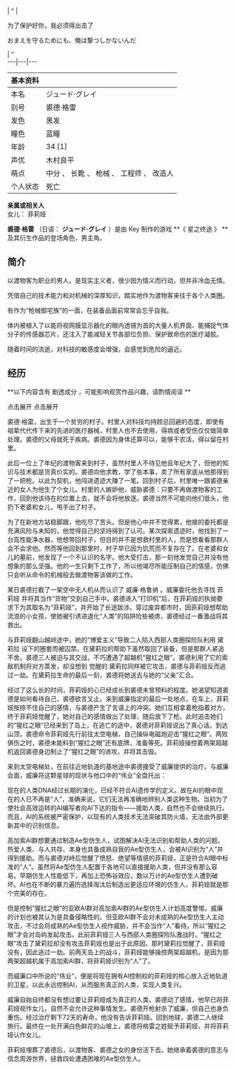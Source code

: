 |  “  | 

为了保护好你，我必须得出击了

おまえを守るためにも、俺は撃つしかないんだ

|  ”  
---|---|---  
  
|  **基本资料**  ||
|---|---|
|本名  |  ジュード·グレイ   |
|别号  |  裘德·格雷   |
|发色  |  黑发   |
|瞳色  |  蓝瞳   |
|年龄  |  34  [1]   |
|声优  |  木村良平   |
|萌点  |  中分  、  长靴  、  枪械  、  工程师  、  改造人   |
|个人状态  |  死亡   |
**亲属或相关人**  
女儿：  菲莉娅  
  
**裘德·格雷** （日语：  **ジュード·グレイ** ）是由  Key  制作的游戏 **《 星之终途  》 ** 及其衍生作品的登场角色，男主角。

##  简介

以渡物客为职业的男人。是现实主义者，很少因为情义而行动，但并非冷血无情。

凭借自己的技术能力和对机械的深厚知识，踏实地作为渡物客来往于各个人类圈。

有作为“枪械御宅族”的一面，在装备品面前常常会忘乎自我。

体内被植入了以能将视网膜显示器化的眼内透镜为首的大量人机界面、能捕捉气体分子的传感器芯片，还注入了能减轻关节各部位负担、保护致命伤的医疗凝胶。

随着时间的流逝，对科技的敏感度会增强，会感觉到危险的逼近。

##  经历

**以下内容含有 剧透成分  ，可能影响观赏作品兴趣，请酌情阅读 **

点击展开  点击展开

裘德·格雷，出生于一个贫穷的村子。村里人对科技均持顾忌回避的态度，即使有祖辈代代传下来的先进的医疗器械，村里人也不去使用，得病或者受伤仅仅做简单处理。裘德的父母就死于疾病。裘德因为身体还算可以，能够干农活，得以留在村里。

此后一位上了年纪的渡物客来到村子，虽然村里人不待见他且年纪大了，但他的知识与技术都是货真价实的。裘德向他求教，学了些本事，卖了所有家底从他那得到了一把枪。以此为契机，他闯进遗迹大赚了一笔。回到村子后，村里唯一跟裘德亲近的女人为他生了个女儿。村里的人嫉妒他，威胁裘德：只要不再做渡物客的工作，回到他该待在的位置上去，就不会将他放逐。裘德当然不可能向他们低头，他扔下老婆和女儿，甩手出了村子。

为了在新地方站稳脚跟，他吃尽了苦头。但是他心中并不觉得累，他接的委托都是充满风险与未知的，他觉得自己的坚持得到了认可。某次探索遗迹时，他找到了一台高性能净水器，他想带回村子，但目的并不是想救村里的人，而是想看看那群人会不会求他。然而等他回到那里时，村子早已因为饥荒而不复存在了。在老婆和女儿的墓前，他发现了一个不认识的名字。他大受打击，那一刻他发觉自己并没有他想象的那么坚强。他的一生只剩下工作了，所以他竭尽所能压制自己的情感，仿佛只会听从命令的机械般去做渡物客该做的工作。

某日裘德拦截了一架空中无人机从而认识了  威廉·格鲁纳  。威廉委托他去寻找  菲莉娅
并将其当作“货物”交到自己手中。裘德进入“打印机”后，在菲莉娅的执拗要求下为其取名为“菲莉娅”，并开始了长途跋涉。穿过废弃都市时，因菲莉娅想帮助流浪的小女孩，使她被引诱进退化“人类”的陷阱险些被虏，裘德经过一番激战将其救出。

与菲莉娅翻山越岭途中，她的“博爱主义”导致二人陷入西部人类圈探险队利用  黛莉拉
设下的圈套而被囚禁。在黛莉拉的帮助下虽然取回了装备，但是那群人紧追不舍。裘德三人被迫与其交战，不巧遭遇了超越机“猩红之眼”。裘德利用了它的索敌机制将对方蒸发，却没想到
觉醒的  黛莉拉同样被它攻击，裘德与菲莉娅反而逃过一劫。在黛莉拉生命的最后一刻，裘德将她送去与她的“父亲”汇合。

经过了这么长的时间，菲莉娅的心已经成长到裘德未曾预料的程度。她渴望知道裘德是如何看待自己，裘德欲言又止。来到威廉指定的最后一处地点，在车上，菲莉娅按捺不住自己的感情，与裘德产生了言语上的冲突。她们互相拿着枪指着对方，终于菲莉娅觉醒了，她对自己的感情做出了处理，随后放下了枪。此时追击她们的“猩红之眼”已经来到了岛上，在逃亡的途中，裘德对菲莉娅说出了真心话。到达山顶，裘德命令菲莉娅先行前往太空电梯，自己操纵电磁炮迎击“猩红之眼”。两败俱伤之时，裘德未能料到“猩红之眼”还有底牌，准备等死。菲莉娅操控着两架超越机返回裘德身边制止了“猩红之眼”的进攻，并将其击毁。

来到太空电梯处，在前往近地轨道的基地途中裘德接受了威廉提供的治疗。与威廉会面，威廉将这颗星球的现状与他口中的“伟业”全盘托出：

现在的人类DNA经过长期的演化，已经不符合AI遗传学的定义。故在AI的眼中现在的人已不再是“人”，准确来说，它们无法再准确地辨别人类这种生物。当初为了使社会高效运转的AI编写者向AI下达的指令——援助人类，自然也不会继续执行。而且，AI的系统被严密保护，以现有的人类技术无法突破其防火墙，无法由外部更新其中的识别信息。  
  
高加索AI群想要通过制造Ae型仿生人，试图解决AI无法识别和帮助人类的问题。热爱人类、与人共存、本身也具备成熟自我的Ae型仿生人，会被AI识别为“人”并得到援助。而与裘德对峙后觉醒了愤怒、绝望等情感的菲莉娅，正是符合AI眼中标准的“人”。虽然将Ae型仿生人配置于各地可以直接援助人类，但并没有那么容易。早期仿生人性能低下，再加上恐怖谷效应，数以万计的Ae型仿生人遭到破坏。AI也在不断的暴力遍历选择淘汰后制造出更适应环境的仿生人，菲莉娅就是那个完美的存在。  
  
但是控制“猩红之眼”的亚欧AI群对高加索AI群的Ae型仿生人计划高度警惕，威廉的计划也被其认为是具备侵略性的。但亚欧AI群不会对未成熟的Ae型仿生人主动攻击，不过会将成熟的Ae型仿生人视作威胁，并不会当作“人”看待。所以“猩红之眼”才会对岛屿发起攻击。此前菲莉娅三人与西部人类圈探险队激战时，“猩红之眼”攻击了黛莉拉却没有攻击菲莉娅也是出于此原因。那时黛莉拉觉醒了，菲莉娅没有，因此逃过一劫。前两天岛上的战斗，菲莉娅能够操控两架超越机，是因为那两架超越机属于高加索AI群，将菲莉娅识别为“人”了。  
  
而威廉口中所说的“伟业”，便是将现在拥有AI控制权的菲莉娅的核心放入近地轨道的卫星，以此永远控制AI，从而服务真正的人类，实现人类复兴。

威廉自始自终都没有想过要让菲莉娅成为真正的人类。裘德动了感情，他早已将菲莉娅视作女儿，自然不会允许这种事情发生。裘德开枪射杀了威廉，但自己也身负重伤。经过治疗剩下72天的寿命，他没有告诉菲莉娅。回到地球，裘德二人继续旅行。最终在一处开满白色鲜花的山坡上，裘德将格雷之姓赋予菲莉娅，并将菲莉娅认作女儿。

菲莉娅埋葬了裘德后，以渡物客、裘德之女的身份活下去。她继承着裘德的意志与信念周游世界，拯救四处遭遇困难的Ae型仿生人。